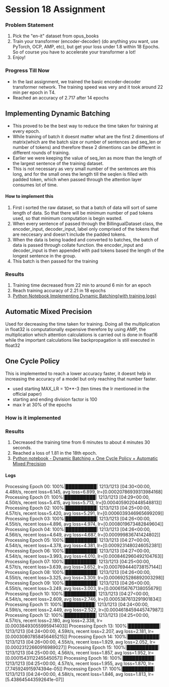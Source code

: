 # Session 18 Assignment 

### Problem Statement 
1. Pick the "en-it" dataset from opus_books
2. Train your transformer (encoder-decoder) (do anything you want, use PyTorch, OCP, AMP, etc), but get your loss under 1.8 within 18 Epochs. So of course you have to accelerate your transformer a lot!
3. Enjoy! 

### Progress Till Now 
- In the last assignment, we trained the basic encoder-decoder transformer network. The training speed was very and it took around 22 min per epoch in T4. 
- Reached an accuracy of 2.717 after 14 epochs 

## Implementing Dynamic Batching 
- This proved to be the best way to reduce the time taken for training at every epoch. 
- While training of batch it doesnt matter what are the first 2 dimentions of matrix(which are the batch size or number of sentences and seq_len or number of tokens) and therefore these 2 dimentions can be different in different rounds of training. 
- Earlier we were keeping the value of seq_len as more than the length of the largest sentence of the training dataset.
- This is not necessary as very small number of the sentences are this long, and for the small ones the length till the seqlen is filled with padded token, which when passed through the attention layer consumes lot of time.
#### How to implement this
1. First i sorted the raw dataset, so that a batch of data will sort of same length of data. So that there will be minimum number of pad tokens used, so that minimum computation is begin wasted.
2. When every sentence of passed through the BillingualDataset class, the encoder_input, decoder_input, label only comprised of the tokens that are neccesary and doesn't include the padded tokens.
3. When the data is being loaded and converted to batches, the batch of data is passed through collate function. the encoder_input and decoder_input is then appended with pad tokens based the length of the longest sentence in the group.
4. This batch is then passed for the training

### Results
1. Training time decreased from 22 min to around 6 min for an epoch
2. Reach training accuracy of 2.21 in 18 epochs
3. [Python Notebook Implementing Dynamic Batching(with training logs)](/S18/S18-Dynamic_Batching.ipynb)


## Automatic Mixed Precision
Used for decreasing the time taken for training. Doing all the multiplication in float32 is computationally expensive therefore by using AMP, the  multiplication which attention calculations is carried out is done in float16 while the important calculations like backpropagation is still executed in float32

## One Cycle Policy
This is implemented to reach a lower accuracy faster, it doesnt help in increasing the accuracy of a model but only reaching that number faster.
- used starting MAX_LR = 10**-3 (ten times the lr mentioned in the official paper)
- starting and ending division factor is 100
- max lr at 30% of the epochs

### How is it implemented

### Results
1. Decreased the training time from 6 minutes to about 4 minutes 30 seconds.
2. Reached a loss of 1.81 in the 18th epoch.
3. [Python notebook - Dynamic Batching + One Cycle Policy + Automatic Mixed Precision](/S18/S18_DB_AMP_OCP.ipynb)

#### Logs
Processing Epoch 00: 100%|██████████| 1213/1213 [04:30<00:00,  4.48it/s, recent loss=6.145, avg loss=6.899, lr=[0.00020786939313984168]
Processing Epoch 01: 100%|██████████| 1213/1213 [04:29<00:00,  4.50it/s, recent loss=5.415, avg loss=5.713, lr=[0.0004059020448548813]]
Processing Epoch 02: 100%|██████████| 1213/1213 [04:25<00:00,  4.57it/s, recent loss=5.420, avg loss=5.291, lr=[0.0006039346965699209]]
Processing Epoch 03: 100%|██████████| 1213/1213 [04:26<00:00,  4.55it/s, recent loss=4.896, avg loss=4.974, lr=[0.0008019673482849604]]
Processing Epoch 04: 100%|██████████| 1213/1213 [04:26<00:00,  4.56it/s, recent loss=4.649, avg loss=4.687, lr=[0.000999836741424802]]
Processing Epoch 05: 100%|██████████| 1213/1213 [04:27<00:00,  4.54it/s, recent loss=4.378, avg loss=4.381, lr=[0.0009231480246052381]]
Processing Epoch 06: 100%|██████████| 1213/1213 [04:27<00:00,  4.54it/s, recent loss=3.993, avg loss=4.010, lr=[0.0008462960492104763]]
Processing Epoch 07: 100%|██████████| 1213/1213 [04:25<00:00,  4.57it/s, recent loss=3.639, avg loss=3.652, lr=[0.0007694440738157144]]
Processing Epoch 08: 100%|██████████| 1213/1213 [04:26<00:00,  4.55it/s, recent loss=3.325, avg loss=3.309, lr=[0.0006925286892003298]]
Processing Epoch 09: 100%|██████████| 1213/1213 [04:26<00:00,  4.55it/s, recent loss=3.249, avg loss=3.003, lr=[0.0006156767138055679]]
Processing Epoch 10: 100%|██████████| 1213/1213 [04:27<00:00,  4.54it/s, recent loss=2.609, avg loss=2.746, lr=[0.0005387613291901834]]
Processing Epoch 11: 100%|██████████| 1213/1213 [04:24<00:00,  4.59it/s, recent loss=2.449, avg loss=2.522, lr=[0.0004618459445747987]]
Processing Epoch 12: 100%|██████████| 1213/1213 [04:25<00:00,  4.57it/s, recent loss=2.180, avg loss=2.338, lr=[0.00038493055995941403]]
Processing Epoch 13: 100%|██████████| 1213/1213 [04:24<00:00,  4.59it/s, recent loss=2.207, avg loss=2.181, lr=[0.00030807858456465215]]
Processing Epoch 14: 100%|██████████| 1213/1213 [04:26<00:00,  4.55it/s, recent loss=1.929, avg loss=2.052, lr=[0.00023122660916989027]]
Processing Epoch 15: 100%|██████████| 1213/1213 [04:25<00:00,  4.56it/s, recent loss=1.857, avg loss=1.952, lr=[0.0001543112245545057]]
Processing Epoch 16: 100%|██████████| 1213/1213 [04:25<00:00,  4.57it/s, recent loss=1.955, avg loss=1.870, lr=[7.745924915974394e-05]]
Processing Epoch 17: 100%|██████████| 1213/1213 [04:24<00:00,  4.58it/s, recent loss=1.846, avg loss=1.813, lr=[5.438645443592641e-07]]